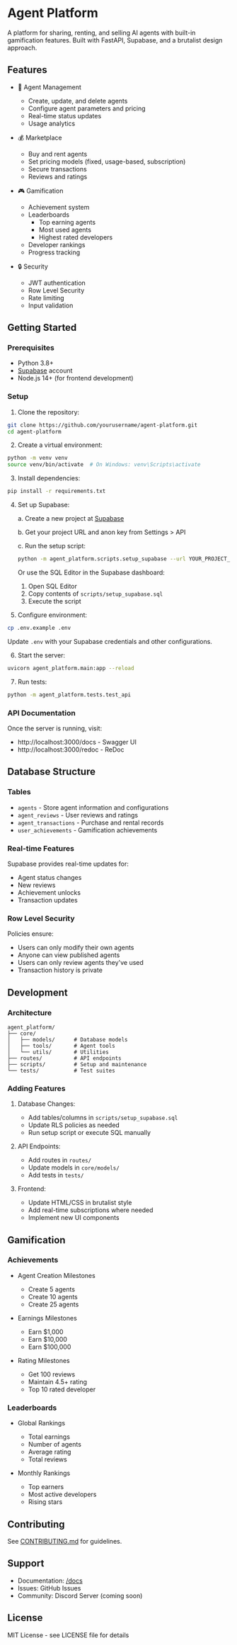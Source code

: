 # Agent Platform

A platform for sharing, renting, and selling AI agents with built-in gamification features. Built with FastAPI, Supabase, and a brutalist design approach.

## Features

- 🤖 Agent Management
  - Create, update, and delete agents
  - Configure agent parameters and pricing
  - Real-time status updates
  - Usage analytics

- 💰 Marketplace
  - Buy and rent agents
  - Set pricing models (fixed, usage-based, subscription)
  - Secure transactions
  - Reviews and ratings

- 🎮 Gamification
  - Achievement system
  - Leaderboards
    - Top earning agents
    - Most used agents
    - Highest rated developers
  - Developer rankings
  - Progress tracking

- 🔒 Security
  - JWT authentication
  - Row Level Security
  - Rate limiting
  - Input validation

## Getting Started

### Prerequisites

- Python 3.8+
- [Supabase](https://supabase.com) account
- Node.js 14+ (for frontend development)

### Setup

1. Clone the repository:
```bash
git clone https://github.com/yourusername/agent-platform.git
cd agent-platform
```

2. Create a virtual environment:
```bash
python -m venv venv
source venv/bin/activate  # On Windows: venv\Scripts\activate
```

3. Install dependencies:
```bash
pip install -r requirements.txt
```

4. Set up Supabase:

   a. Create a new project at [Supabase](https://supabase.com)
   
   b. Get your project URL and anon key from Settings > API
   
   c. Run the setup script:
   ```bash
   python -m agent_platform.scripts.setup_supabase --url YOUR_PROJECT_URL --key YOUR_SERVICE_ROLE_KEY
   ```
   
   Or use the SQL Editor in the Supabase dashboard:
   1. Open SQL Editor
   2. Copy contents of `scripts/setup_supabase.sql`
   3. Execute the script

5. Configure environment:
```bash
cp .env.example .env
```
Update `.env` with your Supabase credentials and other configurations.

6. Start the server:
```bash
uvicorn agent_platform.main:app --reload
```

7. Run tests:
```bash
python -m agent_platform.tests.test_api
```

### API Documentation

Once the server is running, visit:
- http://localhost:3000/docs - Swagger UI
- http://localhost:3000/redoc - ReDoc

## Database Structure

### Tables

- `agents` - Store agent information and configurations
- `agent_reviews` - User reviews and ratings
- `agent_transactions` - Purchase and rental records
- `user_achievements` - Gamification achievements

### Real-time Features

Supabase provides real-time updates for:
- Agent status changes
- New reviews
- Achievement unlocks
- Transaction updates

### Row Level Security

Policies ensure:
- Users can only modify their own agents
- Anyone can view published agents
- Users can only review agents they've used
- Transaction history is private

## Development

### Architecture

```
agent_platform/
├── core/
│   ├── models/      # Database models
│   ├── tools/       # Agent tools
│   └── utils/       # Utilities
├── routes/          # API endpoints
├── scripts/         # Setup and maintenance
└── tests/           # Test suites
```

### Adding Features

1. Database Changes:
   - Add tables/columns in `scripts/setup_supabase.sql`
   - Update RLS policies as needed
   - Run setup script or execute SQL manually

2. API Endpoints:
   - Add routes in `routes/`
   - Update models in `core/models/`
   - Add tests in `tests/`

3. Frontend:
   - Update HTML/CSS in brutalist style
   - Add real-time subscriptions where needed
   - Implement new UI components

## Gamification

### Achievements

- Agent Creation Milestones
  - Create 5 agents
  - Create 10 agents
  - Create 25 agents

- Earnings Milestones
  - Earn $1,000
  - Earn $10,000
  - Earn $100,000

- Rating Milestones
  - Get 100 reviews
  - Maintain 4.5+ rating
  - Top 10 rated developer

### Leaderboards

- Global Rankings
  - Total earnings
  - Number of agents
  - Average rating
  - Total reviews

- Monthly Rankings
  - Top earners
  - Most active developers
  - Rising stars

## Contributing

See [CONTRIBUTING.md](CONTRIBUTING.md) for guidelines.

## Support

- Documentation: [/docs](http://localhost:3000/docs)
- Issues: GitHub Issues
- Community: Discord Server (coming soon)

## License

MIT License - see LICENSE file for details
